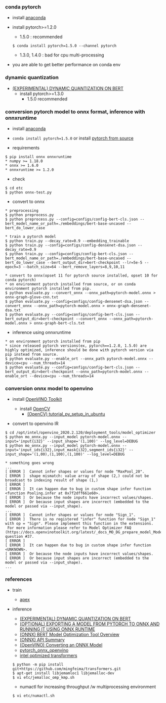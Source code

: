 ### conda pytorch

- install [anaconda](https://www.anaconda.com/distribution/#download-section)

- install pytorch>=1.2.0
  - 1.5.0 : recommended
  ```
  $ conda install pytorch=1.5.0 --channel pytorch
  ```
  - 1.3.0, 1.4.0 : bad for cpu multi-processing

- you are able to get better performance on conda env

### dynamic quantization

- [(EXPERIMENTAL) DYNAMIC QUANTIZATION ON BERT](https://pytorch.org/tutorials/intermediate/dynamic_quantization_bert_tutorial.html)
  - install pytorch>=1.3.0
    - 1.5.0 recommended

### conversion pytorch model to onnx format, inference with onnxruntime

- install [anaconda](https://www.anaconda.com/distribution/#download-section)

- `conda install pytorch=1.5.0` or install [pytorch from source](https://github.com/pytorch/pytorch#from-source)

- requirements
```
$ pip install onnx onnxruntime
* numpy >= 1.18.0
* onnx >= 1.6.0
* onnxruntime >= 1.2.0
```

- check
```
$ cd etc
$ python onnx-test.py
```

- convert to onnx
```
* preprocessing
$ python preprocess.py
$ python preprocess.py --config=configs/config-bert-cls.json --bert_model_name_or_path=./embeddings/bert-base-uncased --bert_do_lower_case

* train a pytorch model
$ python train.py --decay_rate=0.9 --embedding_trainable
$ python train.py --config=configs/config-densenet-dsa.json --decay_rate=0.9
$ python train.py --config=configs/config-bert-cls.json --bert_model_name_or_path=./embeddings/bert-base-uncased --bert_do_lower_case --bert_output_dir=bert-checkpoint --lr=5e-5 --epoch=3 --batch_size=64 --bert_remove_layers=8,9,10,11

* convert to onnx(opset 11 for pytorch source installed, opset 10 for conda pytorch)
* on environment pytorch installed from source, or on conda environment pytorch installed from pip.
$ python evaluate.py --convert_onnx --onnx_path=pytorch-model.onnx > onnx-graph-glove-cnn.txt
$ python evaluate.py --config=configs/config-densenet-dsa.json --convert_onnx --onnx_path=pytorch-model.onnx > onnx-graph-densenet-dsa.txt
$ python evaluate.py --config=configs/config-bert-cls.json --bert_output_dir=bert-checkpoint --convert_onnx --onnx_path=pytorch-model.onnx > onnx-graph-bert-cls.txt
```

- inference using onnxruntime
```
* on environment pytorch installed from pip
* since released pytorch versions(ex, pytorch==1.2.0, 1.5.0) are highly optimized, inference should be done with pytorch version via pip instead from source.
$ python evaluate.py --enable_ort --onnx_path pytorch-model.onnx --device=cpu --num_threads=14
$ python evaluate.py --config=configs/config-bert-cls.json --bert_output_dir=bert-checkpoint --onnx_path=pytorch-model.onnx --enable_ort --device=cpu --num_threads=14
```

### conversion onnx model to openvino

- install [OpenVINO Toolkit](https://software.intel.com/en-us/openvino-toolkit)
  - install [OpenCV](https://github.com/opencv/opencv)
    - [(OpenCV) tutorial_py_setup_in_ubuntu](https://docs.opencv.org/3.4/d2/de6/tutorial_py_setup_in_ubuntu.html)

- convert to openvino IR
```
$ cd /opt/intel/openvino_2020.2.120/deployment_tools/model_optimizer
$ python mo_onnx.py --input_model pytorch-model.onnx --input='input{i32}' --input_shape='(1,100)' --log_level=DEBUG
$ python mo_onnx.py --input_model pytorch-model.onnx --input='input_ids{i32},input_mask{i32},segment_ids{i32}' --input_shape='(1,00),(1,100),(1,100)' --log_level=DEBUG

* something goes wrong
...
[ ERROR ]  Cannot infer shapes or values for node "MaxPool_20".
[ ERROR ]  shape mismatch: value array of shape (2,) could not be broadcast to indexing result of shape (1,)
[ ERROR ]
[ ERROR ]  It can happen due to bug in custom shape infer function <function Pooling.infer at 0x7f2dff661e60>.
[ ERROR ]  Or because the node inputs have incorrect values/shapes.
[ ERROR ]  Or because input shapes are incorrect (embedded to the model or passed via --input_shape).
...
[ ERROR ]  Cannot infer shapes or values for node "Sign_1".
[ ERROR ]  There is no registered "infer" function for node "Sign_1" with op = "Sign". Please implement this function in the extensions.
 For more information please refer to Model Optimizer FAQ (https://docs.openvinotoolkit.org/latest/_docs_MO_DG_prepare_model_Model_Optimizer_FAQ.html), question #37.
[ ERROR ]
[ ERROR ]  It can happen due to bug in custom shape infer function <UNKNOWN>.
[ ERROR ]  Or because the node inputs have incorrect values/shapes.
[ ERROR ]  Or because input shapes are incorrect (embedded to the model or passed via --input_shape).
...

```

### references

- train
  - [apex](https://github.com/NVIDIA/apex)

- inference
  - [(EXPERIMENTAL) DYNAMIC QUANTIZATION ON BERT](https://pytorch.org/tutorials/intermediate/dynamic_quantization_bert_tutorial.html)
  - [(OPTIONAL) EXPORTING A MODEL FROM PYTORCH TO ONNX AND RUNNING IT USING ONNX RUNTIME](https://pytorch.org/tutorials/advanced/super_resolution_with_onnxruntime.html)
  - [(ONNX) BERT Model Optimization Tool Overview](https://github.com/microsoft/onnxruntime/tree/master/onnxruntime/python/tools/bert)
  - [(ONNX) API Summary](https://microsoft.github.io/onnxruntime/python/api_summary.html)
  - [(OpenVINO) Converting an ONNX Model](https://docs.openvinotoolkit.org/2020.1/_docs_MO_DG_prepare_model_convert_model_Convert_Model_From_ONNX.html) 
  - [pytorch_onnx_openvino](https://github.com/ngeorgis/pytorch_onnx_openvino)
  - [intel optimized transformers](https://github.com/mingfeima/transformers/tree/kakao/gpt2)
  ```
  $ python -m pip install git+https://github.com/mingfeima/transformers.git
  $ apt-get install libjemamloc1 libjemalloc-dev
  $ vi etc/jemalloc_omp_kmp.sh
  ```
  - numactl for increasing throughput /w multiprocessing environment 
  ```
  $ vi etc/numactl.sh
  ```
